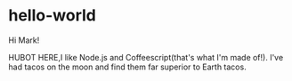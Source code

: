 # hello-world

Hi Mark!

HUBOT HERE,I like Node.js and Coffeescript(that's what I'm made of!).
I've had tacos on the moon and find them far superior to Earth tacos.
